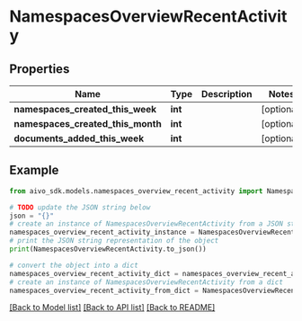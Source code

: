 # NamespacesOverviewRecentActivity


## Properties

Name | Type | Description | Notes
------------ | ------------- | ------------- | -------------
**namespaces_created_this_week** | **int** |  | [optional] 
**namespaces_created_this_month** | **int** |  | [optional] 
**documents_added_this_week** | **int** |  | [optional] 

## Example

```python
from aivo_sdk.models.namespaces_overview_recent_activity import NamespacesOverviewRecentActivity

# TODO update the JSON string below
json = "{}"
# create an instance of NamespacesOverviewRecentActivity from a JSON string
namespaces_overview_recent_activity_instance = NamespacesOverviewRecentActivity.from_json(json)
# print the JSON string representation of the object
print(NamespacesOverviewRecentActivity.to_json())

# convert the object into a dict
namespaces_overview_recent_activity_dict = namespaces_overview_recent_activity_instance.to_dict()
# create an instance of NamespacesOverviewRecentActivity from a dict
namespaces_overview_recent_activity_from_dict = NamespacesOverviewRecentActivity.from_dict(namespaces_overview_recent_activity_dict)
```
[[Back to Model list]](../README.md#documentation-for-models) [[Back to API list]](../README.md#documentation-for-api-endpoints) [[Back to README]](../README.md)


